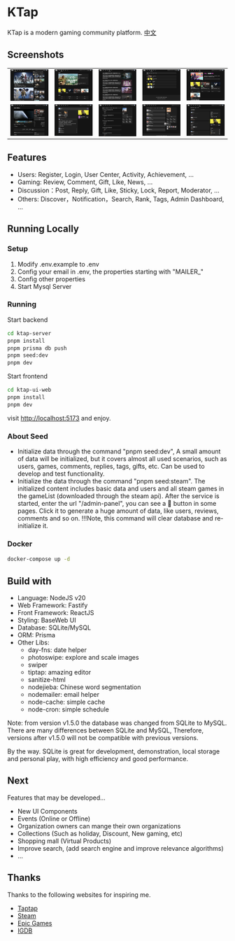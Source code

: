 # KTap

KTap is a modern gaming community platform. [中文](./README.zh-CN.md)

## Screenshots

<table>
    <tr>
        <td><img src="./docs/screenshots/index.png"/></td>
        <td><img src="./docs/screenshots/discover.png"/></td>
        <td><img src="./docs/screenshots/news.png"/></td>
        <td><img src="./docs/screenshots/rank.png"/></td>
        <td><img src="./docs/screenshots/discussions.png"/></td>
    </tr>
    <tr>
        <td><img src="./docs/screenshots/app-detail.png"/></td>
        <td><img src="./docs/screenshots/review.png"/></td>
        <td><img src="./docs/screenshots/user-center.png"/></td>
        <td><img src="./docs/screenshots/user-achievements.png"/></td>
        <td><img src="./docs/screenshots/discussion-posts.png"/></td>
    </tr>
</table>

## Features

* Users: Register, Login, User Center, Activity, Achievement, ...
* Gaming: Review, Comment, Gift, Like, News, ...
* Discussion：Post, Reply, Gift, Like, Sticky, Lock, Report, Moderator, ...
* Others: Discover，Notification，Search, Rank, Tags, Admin Dashboard, ...

## Running Locally

### Setup

1. Modify .env.example to .env
2. Config your email in .env, the properties starting with "MAILER_"
3. Config other properties
4. Start Mysql Server

### Running

Start backend

```bash
cd ktap-server
pnpm install
pnpm prisma db push
pnpm seed:dev
pnpm dev
```

Start frontend

```bash
cd ktap-ui-web
pnpm install
pnpm dev
```

visit [http://localhost:5173](http://localhost:5173) and enjoy.

### About Seed

* Initialize data through the command "pnpm seed:dev", A small amount of data will be initialized, but it covers almost all used scenarios, such as users, games, comments, replies, tags, gifts, etc. Can be used to develop and test functionality.
* Initialize the data through the command "pnpm seed:steam". The initialized content includes basic data and users and all steam games in the gameList (downloaded through the steam api). After the service is started, enter the url "/admin-panel", you can see a 🚀 button in some pages. Click it to generate a huge amount of data, like users, reviews, comments and so on. !!!Note, this command will clear database and re-initialize it.

### Docker

```bash
docker-compose up -d
```

## Build with

* Language: NodeJS v20
* Web Framework: Fastify
* Front Framework: ReactJS
* Styling: BaseWeb UI
* Database: SQLite/MySQL
* ORM: Prisma
* Other Libs:
  * day-fns: date helper
  * photoswipe: explore and scale images
  * swiper
  * tiptap: amazing editor
  * sanitize-html
  * nodejieba: Chinese word segmentation
  * nodemailer: email helper
  * node-cache: simple cache
  * node-cron: simple schedule

Note: from version v1.5.0 the database was changed from SQLite to MySQL. There are many differences between SQLite and MySQL, Therefore, versions after v1.5.0 will not be compatible with previous versions.

By the way. SQLite is great for development, demonstration, local storage and personal play, with high efficiency and good performance.

## Next

Features that may be developed...

* New UI Components
* Events (Online or Offline)
* Organization owners can mange their own organizations
* Collections (Such as holiday, Discount, New gaming, etc)
* Shopping mall (Virtual Products)
* Improve search, (add search engine and improve relevance algorithms)
* ...

## Thanks

Thanks to the following websites for inspiring me.

* [Taptap](https://taptap.cn/)
* [Steam](https://store.steampowered.com/)
* [Epic Games](https://store.epicgames.com/zh-CN/)
* [IGDB](https://igdb.com/)
